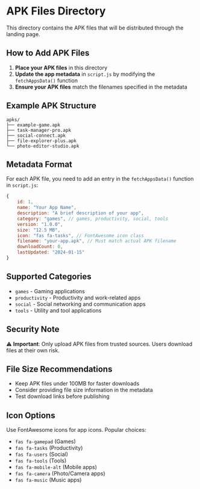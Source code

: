 # APK Files Directory

This directory contains the APK files that will be distributed through the landing page.

## How to Add APK Files

1. **Place your APK files** in this directory
2. **Update the app metadata** in `script.js` by modifying the `fetchAppsData()` function
3. **Ensure your APK files** match the filenames specified in the metadata

## Example APK Structure

```
apks/
├── example-game.apk
├── task-manager-pro.apk
├── social-connect.apk
├── file-explorer-plus.apk
└── photo-editor-studio.apk
```

## Metadata Format

For each APK file, you need to add an entry in the `fetchAppsData()` function in `script.js`:

```javascript
{
    id: 1,
    name: "Your App Name",
    description: "A brief description of your app",
    category: "games", // games, productivity, social, tools
    version: "1.0.0",
    size: "12.5 MB",
    icon: "fas fa-tasks", // FontAwesome icon class
    filename: "your-app.apk", // Must match actual APK filename
    downloadCount: 0,
    lastUpdated: "2024-01-15"
}
```

## Supported Categories

- `games` - Gaming applications
- `productivity` - Productivity and work-related apps
- `social` - Social networking and communication apps
- `tools` - Utility and tool applications

## Security Note

⚠️ **Important**: Only upload APK files from trusted sources. Users download files at their own risk.

## File Size Recommendations

- Keep APK files under 100MB for faster downloads
- Consider providing file size information in the metadata
- Test download links before publishing

## Icon Options

Use FontAwesome icons for app icons. Popular choices:
- `fas fa-gamepad` (Games)
- `fas fa-tasks` (Productivity)
- `fas fa-users` (Social)
- `fas fa-tools` (Tools)
- `fas fa-mobile-alt` (Mobile apps)
- `fas fa-camera` (Photo/Camera apps)
- `fas fa-music` (Music apps) 